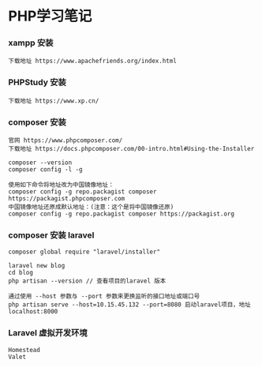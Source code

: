 # PHP学习笔记

### xampp 安装
```
下载地址 https://www.apachefriends.org/index.html
```

### PHPStudy 安装
```
下载地址 https://www.xp.cn/
```

### composer 安装
```
官网 https://www.phpcomposer.com/
下载地址 https://docs.phpcomposer.com/00-intro.html#Using-the-Installer

composer --version
composer config -l -g

使用如下命令将地址改为中国镜像地址：
composer config -g repo.packagist composer https://packagist.phpcomposer.com
中国镜像地址还原成默认地址：(注意：这个是将中国镜像还原)
composer config -g repo.packagist composer https://packagist.org
```

### composer 安装 laravel
```
composer global require "laravel/installer"

laravel new blog
cd blog
php artisan --version // 查看项目的laravel 版本

通过使用 --host 参数与 --port 参数来更换监听的接口地址或端口号
php artisan serve --host=10.15.45.132 --port=8080 启动laravel项目，地址localhost:8000
```

### Laravel 虚拟开发环境
```
Homestead
Valet
```
